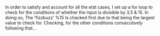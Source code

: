 In order to satisfy and account for all the etst cases, I set up a for loop to check for the conditions of whether the input is divisible by 3,5 & 15. In doing so, The 'fizzbuzz' %15 Is chacked first due to that being the largest value to check for. Checking, for the other conditions consecutively following that...